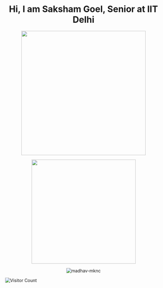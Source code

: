 <h1 align="center">Hi, I am Saksham Goel, Senior at IIT Delhi</h1>
<!-- <h3 align="center">I am into exploring Deep Neural nets</h3>
 -->



<p align='center'>
  <a href="#"><img src="https://github-readme-stats.vercel.app/api?username=saksham65&count_private=true&show_icons=true&theme=chartreuse-dark&PAT_1" width="400"></a>
</p>

<p align='center'>
  <a href="#"><img src="https://github-readme-stats.vercel.app/api/top-langs/?username=saksham65&count_private=true&layout=compact&theme=highcontrast&langs_count=15&include_all_commits=true&PAT_1" width="335"></a>
</p>

<p align='center'>
  <img align="center" src="https://github-readme-streak-stats.herokuapp.com/?user=saksham65&theme=dark&count_private=true&background=000000&PAT_1" alt="madhav-mknc" />
</p>

![Visitor Count](https://profile-counter.glitch.me/madhav-mknc/count.svg)
